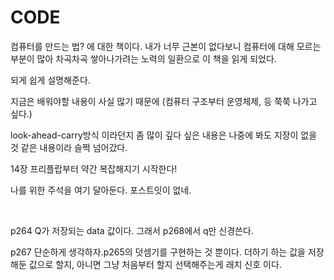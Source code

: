 # CODE

컴퓨터를 만드는 법? 에 대한 책이다. 내가 너무 근본이 없다보니 컴퓨터에 대해 모르는 부분이 많아 차곡차곡 쌓아나가려는 노력의 일환으로 이 책을 읽게 되었다.

되게 쉽게 설명해준다. 

지금은 배워야할 내용이 사실 많기 때문에 (컴퓨터 구조부터 운영체제, 등 쭉쭉 나가고 싶다.)

look-ahead-carry방식 이라던지 좀 많이 깊다 싶은 내용은 나중에 봐도 지장이 없을 것 같은 내용이라 슬쩍 넘어갔다.

14장 프리플랍부터 약간 복잡해지기 시작한다!

나를 위한 주석을 여기 달아둔다. 포스트잇이 없네.

​

p264 Q가 저장되는 data 값이다. 그래서 p268에서 q만 신경쓴다.

p267 단순하게 생각하자.p265의 덧셈기를 구현하는 것 뿐이다. 더하기 하는 값을 저장해둔 값으로 할지, 아니면 그냥 처음부터 할지 선택해주는게 래치 신호 이다.